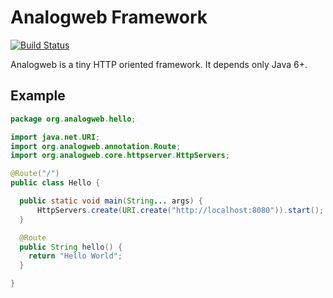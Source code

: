 Analogweb Framework
===============================================

[![Build Status](https://travis-ci.org/analogweb/core.svg?branch=master)](https://travis-ci.org/analogweb/core)

Analogweb is a tiny HTTP oriented framework.
It depends only Java 6+.

## Example

```java
package org.analogweb.hello;

import java.net.URI;
import org.analogweb.annotation.Route;
import org.analogweb.core.httpserver.HttpServers;

@Route("/")
public class Hello {

  public static void main(String... args) {
      HttpServers.create(URI.create("http://localhost:8080")).start();
  }

  @Route
  public String hello() {
    return "Hello World";
  }

}
```
